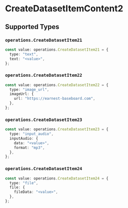 # CreateDatasetItemContent2


## Supported Types

### `operations.CreateDatasetItem21`

```typescript
const value: operations.CreateDatasetItem21 = {
  type: "text",
  text: "<value>",
};
```

### `operations.CreateDatasetItem22`

```typescript
const value: operations.CreateDatasetItem22 = {
  type: "image_url",
  imageUrl: {
    url: "https://earnest-baseboard.com",
  },
};
```

### `operations.CreateDatasetItem23`

```typescript
const value: operations.CreateDatasetItem23 = {
  type: "input_audio",
  inputAudio: {
    data: "<value>",
    format: "mp3",
  },
};
```

### `operations.CreateDatasetItem24`

```typescript
const value: operations.CreateDatasetItem24 = {
  type: "file",
  file: {
    fileData: "<value>",
  },
};
```

